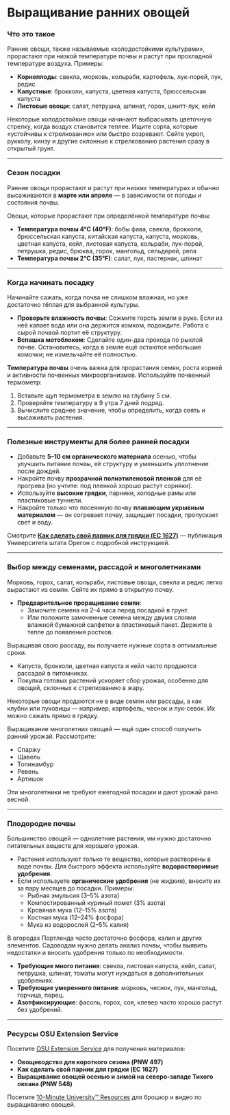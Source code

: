 # Выращивание ранних овощей

### Что это такое

Ранние овощи, также называемые «холодостойкими культурами», прорастают при низкой температуре почвы и растут при прохладной температуре воздуха. Примеры:

- **Корнеплоды**: свекла, морковь, кольраби, картофель, лук-порей, лук, редис
- **Капустные**: брокколи, капуста, цветная капуста, брюссельская капуста
- **Листовые овощи**: салат, петрушка, шпинат, горох, шнитт-лук, кейл

Некоторые холодостойкие овощи начинают выбрасывать цветочную стрелку, когда воздух становится теплее. Ищите сорта, которые «устойчивы к стрелкованию» или быстро созревают. Сейте укроп, рукколу, кинзу и другие склонные к стрелкованию растения сразу в открытый грунт.

---

### Сезон посадки

Ранние овощи прорастают и растут при низких температурах и обычно высаживаются в **марте или апреле** — в зависимости от погоды и состояния почвы.

Овощи, которые прорастают при определённой температуре почвы:

- **Температура почвы 4°C (40°F)**: бобы фава, свекла, брокколи, брюссельская капуста, китайская капуста, капуста, морковь, цветная капуста, кейл, листовая капуста, кольраби, лук-порей, петрушка, редис, брюква, горох, мангольд, сельдерей, репа
- **Температура почвы 2°C (35°F)**: салат, лук, пастернак, шпинат

---

### Когда начинать посадку

Начинайте сажать, когда почва не слишком влажная, но уже достаточно тёплая для выбранной культуры.

- **Проверьте влажность почвы**: Сожмите горсть земли в руке. Если из неё капает вода или она держится комком, подождите. Работа с сырой почвой портит её структуру.
- **Вспашка мотоблоком**: Сделайте один-два прохода по рыхлой почве. Остановитесь, когда в земле ещё остаются небольшие комочки; не измельчайте её полностью.

**Температура почвы** очень важна для прорастания семян, роста корней и активности почвенных микроорганизмов. Используйте почвенный термометр:

1. Вставьте щуп термометра в землю на глубину 5 см.
2. Проверяйте температуру в 9 утра 7 дней подряд.
3. Вычислите среднее значение, чтобы определить, когда сеять и высаживать растения.

---

### Полезные инструменты для более ранней посадки

- Добавьте **5–10 см органического материала** осенью, чтобы улучшить питание почвы, её структуру и уменьшить уплотнение после дождей.
- Накройте почву **прозрачной полиэтиленовой пленкой** для её прогрева (но учтите: под пленкой хорошо растут сорняки).
- Используйте **высокие грядки**, парники, холодные рамы или пластиковые туннели.
- Накройте только что посеянную почву **плавающим укрывным материалом** — он согревает почву, защищает посадки, пропускает свет и воду.

Смотрите **[Как сделать свой парник для грядки (EC 1627)](http://catalog.extension.oregonstate.edu)** — публикация Университета штата Орегон с подробной инструкцией.

---

### Выбор между семенами, рассадой и многолетниками


Морковь, горох, салат, кольраби, листовые овощи, свекла и редис легко вырастают из семян. Сейте их прямо в открытую почву.

- **Предварительное проращивание семян**:
  - Замочите семена на 2–4 часа перед посадкой в грунт.
  - Или положите замоченные семена между двумя слоями влажной бумажной салфетки в пластиковый пакет. Держите в тепле до появления ростков.


Выращивая свою рассаду, вы получаете нужные сорта в оптимальные сроки.

- Капуста, брокколи, цветная капуста и кейл часто продаются рассадой в питомниках.
- Покупка готовых растений ускоряет сбор урожая, особенно для овощей, склонных к стрелкованию в жару.


Некоторые овощи продаются не в виде семян или рассады, а как клубни или луковицы — например, картофель, чеснок и лук-севок. Их можно сажать прямо в грядку.

Выращивание многолетних овощей — ещё один способ получить ранний урожай. Рассмотрите:

- Спаржу
- Щавель
- Топинамбур
- Ревень
- Артишок

Эти многолетники не требуют ежегодной посадки и дают урожай рано весной.

---

### Плодородие почвы

Большинство овощей — однолетние растения, им нужно достаточно питательных веществ для хорошего урожая.

- Растения используют только те вещества, которые растворены в воде почвы. Для быстрого эффекта используйте **водорастворимые удобрения**.
- Если используете **органические удобрения** (не жидкие), внесите их за пару месяцев до посадки. Примеры:
  - Рыбная эмульсия (3–5% азота)
  - Компостированный куриный помет (3% азота)
  - Кровяная мука (12–15% азота)
  - Костная мука (12–24% фосфора)
  - Мука из водорослей (2–5% калия)


В огородах Портленда часто достаточно фосфора, калия и других элементов. Садоводам нужно делать анализ почвы, чтобы выявить недостатки и вносить удобрения только по необходимости.

- **Требующие много питания**: свекла, листовая капуста, кейл, салат, петрушка, шпинат, томаты могут нуждаться в дополнительных удобрениях.
- **Требующие умеренного питания**: морковь, чеснок, лук, мангольд, горчица, перец.
- **Азотфиксирующие**: фасоль, горох, соя, клевер часто хорошо растут без удобрений.

---

### Ресурсы OSU Extension Service

Посетите [OSU Extension Service](http://catalog.extension.oregonstate.edu) для получения материалов:

- **Овощеводство для короткого сезона (PNW 497)**
- **Как сделать свой парник для грядки (EC 1627)**
- **Выращивание овощей осенью и зимой на северо-западе Тихого океана (PNW 548)**

Посетите [10-Minute University™ Resources](http://www.cmastergardeners.org/10-minute-university) для брошюр и видео по выращиванию овощей.
